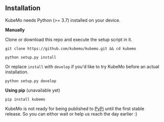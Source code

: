## Installation

KubeMo needs Python (>= 3.7) installed on your device.

**Manually**

Clone or download this repo and execute the setup script in it.

```
git clone https://github.com/kubemo/kubemo.git && cd kubemo

python setup.py install
```

Or replace `install` with `develop` if you'd like to try KubeMo before an actual installation.

```
python setup.py develop
```

**Using pip** (unavailable yet)

```
pip install kubemo
```

KubeMo is not ready for being published to [PyPi](https://pypi.org/) until the first stable release. So you can eithor wait or help us reach the day earlier :)